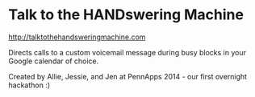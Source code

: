 Talk to the HANDswering Machine
==========

http://talktothehandsweringmachine.com

Directs calls to a custom voicemail message during busy blocks in your Google calendar of choice.

Created by Allie, Jessie, and Jen at PennApps 2014 - our first overnight hackathon :)
